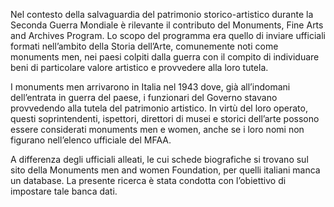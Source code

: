 Nel contesto della salvaguardia del patrimonio storico-artistico durante la Seconda Guerra Mondiale è rilevante il contributo del Monuments, Fine Arts and Archives Program. Lo scopo del programma era quello di inviare ufficiali formati nell’ambito della Storia dell’Arte, comunemente noti come monuments men, nei paesi colpiti dalla guerra con il compito di individuare beni di particolare valore artistico e provvedere alla loro tutela.

I monuments men arrivarono in Italia nel 1943 dove, già all’indomani dell’entrata in guerra del paese, i funzionari del Governo stavano provvedendo alla tutela del patrimonio artistico. In virtù del loro operato, questi soprintendenti, ispettori, direttori di musei e storici dell’arte possono essere considerati monuments men e women, anche se i loro nomi non figurano nell’elenco ufficiale del MFAA.

A differenza degli ufficiali alleati, le cui schede biografiche si trovano sul sito della Monuments men and women Foundation, per quelli italiani manca un database. La presente ricerca è stata condotta con l’obiettivo di impostare tale banca dati.
